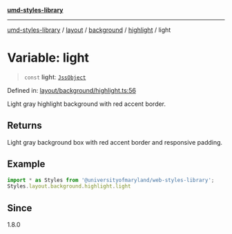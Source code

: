 [**umd-styles-library**](../../../../../../README.md)

***

[umd-styles-library](../../../../../../modules.md) / [layout](../../../../../README.md) / [background](../../../README.md) / [highlight](../README.md) / light

# Variable: light

> `const` **light**: [`JssObject`](../../../../../../utilities/namespaces/transform/type-aliases/JssObject.md)

Defined in: [layout/background/highlight.ts:56](https://github.com/UMD-Digital/design-system/blob/8c958a0419ab79ba8bcba0aabd12f79a69ac5834/packages/styles/source/layout/background/highlight.ts#L56)

Light gray highlight background with red accent border.

## Returns

Light gray background box with red accent border and responsive padding.

## Example

```typescript
import * as Styles from '@universityofmaryland/web-styles-library';
Styles.layout.background.highlight.light
```

## Since

1.8.0
